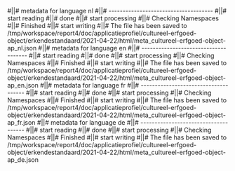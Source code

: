 #||# metadata for language nl
#||# -------------------------------------
#||# start reading
#||# done
#||# start processing
#||# Checking Namespaces
#||# Finished
#||# start writing
#||# The file has been saved to /tmp/workspace/report4/doc/applicatieprofiel/cultureel-erfgoed-object/erkendestandaard/2021-04-22/html/meta_cultureel-erfgoed-object-ap_nl.json
#||# metadata for language en
#||# -------------------------------------
#||# start reading
#||# done
#||# start processing
#||# Checking Namespaces
#||# Finished
#||# start writing
#||# The file has been saved to /tmp/workspace/report4/doc/applicatieprofiel/cultureel-erfgoed-object/erkendestandaard/2021-04-22/html/meta_cultureel-erfgoed-object-ap_en.json
#||# metadata for language fr
#||# -------------------------------------
#||# start reading
#||# done
#||# start processing
#||# Checking Namespaces
#||# Finished
#||# start writing
#||# The file has been saved to /tmp/workspace/report4/doc/applicatieprofiel/cultureel-erfgoed-object/erkendestandaard/2021-04-22/html/meta_cultureel-erfgoed-object-ap_fr.json
#||# metadata for language de
#||# -------------------------------------
#||# start reading
#||# done
#||# start processing
#||# Checking Namespaces
#||# Finished
#||# start writing
#||# The file has been saved to /tmp/workspace/report4/doc/applicatieprofiel/cultureel-erfgoed-object/erkendestandaard/2021-04-22/html/meta_cultureel-erfgoed-object-ap_de.json
